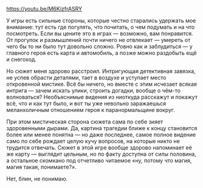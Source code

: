 ﻿https://youtu.be/M6KizfrASRY

У игры есть сильные стороны, которые честно старались удержать мое внимание: тут есть где погулять, что почитать, о чем подумать и на что посмотреть. Если вы цените это в играх — возможно, вам понравится. От прогулок и размышлений почти ничего не отвлекает — умереть от чего бы то ни было тут довольно сложно. Ровно как и заблудиться — у главного героя есть карта и автомобиль, а позже можно раздобыть ещё и снегоход.

Но сюжет меня здорово расстроил. Интригующая детективная завязка, не успев обрасти деталями, тает в воздухе и уступает место откровенной мистике. Всё бы ничего, но вместе с этим исчезает всякая интрига — зачем искать улики, строить догадки, вообще о чём-то волноваться? Необъяснимые видения из ниоткуда расскажут и покажут всё, что и как тут было, и вот ты уже невольно заражаешься меланхоличным отношением героя к паранормальщине вокруг.

При этом мистическая сторона сюжета сама по себе зияет здоровенными дырами. Да, картина трагедии ближе к концу становится более или менее понятна — но даже последнее, самое полное видение само по себе рождает целую кучу вопросов, на которые никто не трудится отвечать. Сюжет в этой игре вообще здорово напоминает её же карту — выглядит цельным, но по факту доступна от силы половина, а остальное скомкано под отчетливо читаемое «ну, потому что магия, магия такая, понимаете?».

Нет, блин, не понимаю.